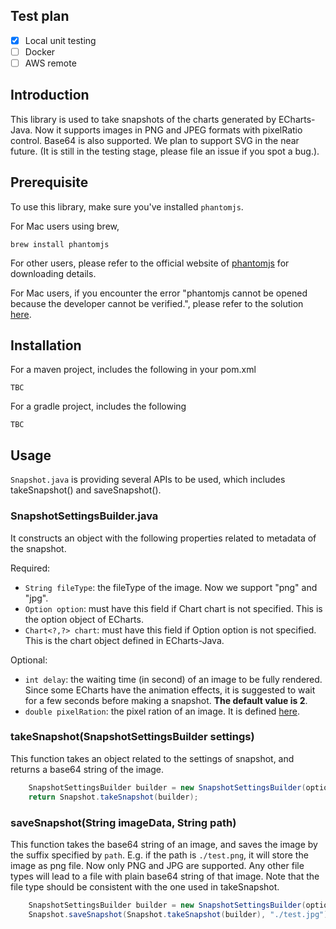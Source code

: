 ## Test plan

- [x] Local unit testing
- [ ] Docker
- [ ] AWS remote

## Introduction
This library is used to take snapshots of the charts generated by ECharts-Java. Now it supports images in PNG and JPEG formats with pixelRatio control. Base64 is also supported. We plan to support SVG in the near future. (It is still in the testing stage, please file an issue if you spot a bug.). 

## Prerequisite
To use this library, make sure you've installed `phantomjs`.

For Mac users using brew,
```
brew install phantomjs
```

For other users, please refer to the official website of [phantomjs](https://phantomjs.org/download.html) for downloading details.

For Mac users, if you encounter the error "phantomjs cannot be opened because the developer cannot be verified.", please refer to the solution [here](https://github.com/aisingapore/TagUI/issues/601#issuecomment-546326803).

## Installation
For a maven project, includes the following in your pom.xml

```
TBC
```
For a gradle project, includes the following

```
TBC
```
## Usage


`Snapshot.java` is providing several APIs to be used, which includes takeSnapshot() and saveSnapshot().


### SnapshotSettingsBuilder.java

It constructs an object with the following properties related to metadata of the snapshot.

Required: 
- `String fileType`: the fileType of the image. Now we support "png" and "jpg".
- `Option option`: must have this field if Chart<?, ?> chart is not specified. This is the option object of ECharts.
- `Chart<?,?> chart`: must have this field if Option option is not specified. This is the chart object defined in ECharts-Java.

Optional:
- `int delay`: the waiting time (in second) of an image to be fully rendered. Since some ECharts have the animation effects, it is suggested to wait for a few seconds before making a snapshot. <b>The default value is 2</b>.
- `double pixelRation`: the pixel ration of an image. It is defined [here](https://developer.mozilla.org/en-US/docs/Web/API/Window/devicePixelRatio#value). 
### takeSnapshot(SnapshotSettingsBuilder settings)

This function takes an object related to the settings of snapshot, and returns a base64 string of the image.

```java
    SnapshotSettingsBuilder builder = new SnapshotSettingsBuilder(option, "png");
    return Snapshot.takeSnapshot(builder);
```


### saveSnapshot(String imageData, String path)

This function takes the base64 string of an image, and saves the image by the suffix specified by `path`. E.g. if the path is `./test.png`, it will store the image as png file. Now only PNG and JPG are supported. Any other file types will lead to a file with plain base64 string of that image. Note that the file type should be consistent with the one used in takeSnapshot.

```java
    SnapshotSettingsBuilder builder = new SnapshotSettingsBuilder(option, "jpg", 1, 2);
    Snapshot.saveSnapshot(Snapshot.takeSnapshot(builder), "./test.jpg");
```
